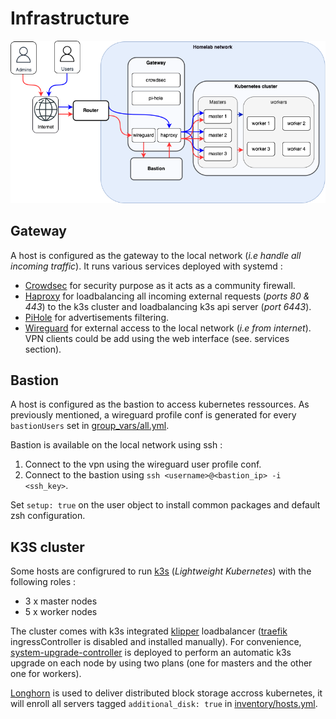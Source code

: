 # Infrastructure

![architecture](images/home.drawio.png)

## Gateway

A host is configured as the gateway to the local network (*i.e handle all incoming traffic*). It runs various services deployed with systemd :

- [Crowdsec](https://www.crowdsec.net/) for security purpose as it acts as a community firewall.
- [Haproxy](https://www.haproxy.org/) for loadbalancing all incoming external requests (*ports 80 & 443*) to the k3s cluster and loadbalancing k3s api server (*port 6443*).
- [PiHole](https://pi-hole.net/) for advertisements filtering.
- [Wireguard](https://www.wireguard.com/) for external access to the local network (*i.e from internet*). VPN clients could be add using the web interface (see. services section).

## Bastion

A host is configured as the bastion to access kubernetes ressources. As previously mentioned, a wireguard profile conf is generated for every `bastionUsers` set in [group_vars/all.yml](../infra/ansible/inventory-example/group_vars/all.yml).

Bastion is available on the local network using ssh :

1. Connect to the vpn using the wireguard user profile conf.
2. Connect to the bastion using `ssh <username>@<bastion_ip> -i <ssh_key>`.

Set `setup: true` on the user object to install common packages and default zsh configuration.

## K3S cluster

Some hosts are configrured to run [k3s](https://k3s.io) (*Lightweight Kubernetes*) with the following roles :
- 3 x master nodes
- 5 x worker nodes

The cluster comes with k3s integrated [klipper](https://github.com/k3s-io/klipper-lb) loadbalancer ([traefik](https://traefik.io/) ingressController is disabled and installed manually).
For convenience, [system-upgrade-controller](https://github.com/rancher/system-upgrade-controller) is deployed to perform an automatic k3s upgrade on each node by using two plans (one for masters and the other one for workers).

[Longhorn](https://longhorn.io/) is used to deliver distributed block storage accross kubernetes, it will enroll all servers tagged `additional_disk: true` in [inventory/hosts.yml](../infra/ansible/inventory-example/hosts.yml).

